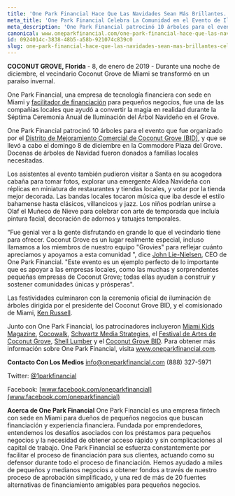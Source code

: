 ```yaml
---
title: 'One Park Financial Hace Que Las Navidades Sean Más Brillantes. Celebrando La Comunidad en el Evento de Iluminación del Árbol en Coconut Grove'
meta_title: 'One Park Financial Celebra La Comunidad en el Evento de Iluminación del Árbol en Coconut Grove'
meta_description: 'One Park Financial patrocinó 10 árboles para el evento que fue organizado por el Distrito de Mejoramiento Comercial de Coconut Grove (BID), y que se llevó a cabo el domingo 8 de diciembre en la Commodore Plaza del Grove. Docenas de árboles de Navidad fueron donados a familias locales necesitadas.'
canonical: www.oneparkfinancial.com/one-park-financial-hace-que-las-navidades-sean-mas-brillantes-celebrando-la-comunidad-en-el-evento-de-iluminacion-del-arbol-en-coconut-grove
id: 0924014c-3838-48b5-a58b-921074c839c0
slug: one-park-financial-hace-que-las-navidades-sean-mas-brillantes-celebrando-la-comunidad-en-el-evento-de-iluminacion-del-arbol-en-coconut-grove
---
```

**COCONUT GROVE, Florida** - 8, de enero de 2019 - Durante una noche de diciembre, el vecindario Coconut Grove de Miami se transformó en un paraíso invernal. 

One Park Financial, una empresa de tecnología financiera con sede en Miami y [facilitador de financiación](https://www.oneparkfinancial.com) para pequeños negocios, fue una de las compañías locales que ayudó a convertir la magia en realidad durante la Séptima Ceremonia Anual de Iluminación del Árbol Navideño en el Grove.

One Park Financial patrocinó 10 árboles para el evento que fue organizado por el [Distrito de Mejoramiento Comercial de Coconut Grove (BID)](http://www.coconutgrove.com), y que se llevó a cabo el domingo 8 de diciembre en la Commodore Plaza del Grove. Docenas de árboles de Navidad fueron donados a familias locales necesitadas.

Los asistentes al evento también pudieron visitar a Santa en su acogedora cabaña para tomar fotos, explorar una emergente Aldea Navideña con réplicas en miniatura de restaurantes y tiendas locales, y votar por la tienda mejor decorada. Las bandas locales tocaron música que iba desde el estilo bahamense hasta clásicos, villancicos y jazz. Los niños podrían unirse a Olaf el Muñeco de Nieve para celebrar con arte de temporada que incluía pintura facial, decoración de adornos y tatuajes temporales.

“Fue genial ver a la gente disfrutando en grande lo que el vecindario tiene para ofrecer. Coconut Grove es un lugar realmente especial, incluso llamamos a los miembros de nuestro equipo "Grovies" para reflejar cuánto apreciamos y apoyamos a esta comunidad ", dice [John Lie-Nielsen](https://www.linkedin.com/in/john-lie-nielsen-9304243/), CEO de One Park Financial. "Este evento es un ejemplo perfecto de lo importante que es apoyar a las empresas locales, como las muchas y sorprendentes pequeñas empresas de Coconut Grove; todas ellas ayudan a construir y sostener comunidades únicas y prósperas".

Las festividades culminaron con la ceremonia oficial de iluminación de árboles dirigida por el presidente del Coconut Grove BID, y el comisionado de Miami, [Ken Russell](https://www.linkedin.com/in/kenrussellmiami/). 

Junto con One Park Financial, los patrocinadores incluyeron [Miami Kids Magazine](https://www.miamikidsmagazine.com/), [Cocowalk](https://www.coconutgrove.com/stores/cocowalk-2/), [Schwartz Media Strategies](http://www.schwartz-media.com/), el [Festival de Artes de Coconut Grove](https://www.cgaf.com/), [Shell Lumber](https://www.shelllumber.com/) y el [Coconut Grove BID](https://coconutgrove.com/).
Para obtener más información sobre One Park Financial, visita www.oneparkfinancial.com.

**Contacto Con Los Medios**
info@oneparkfinancial.com (888) 327-5971

Twitter: [@1parkfinancial](www.twitter.com/1parkfinancial)

Facebook: [www.facebook.com/oneparkfinancial](www.facebook.com/oneparkfinancial)

**Acerca de One Park Financial**
One Park Financial es una empresa fintech con sede en Miami para dueños de pequeños negocios  que buscan financiación y experiencia financiera. Fundada por emprendedores, entendemos los desafíos asociados con los préstamos para pequeños negocios y la necesidad de obtener acceso rápido y sin complicaciones al capital de trabajo. One Park Financial se esfuerza constantemente por facilitar el proceso de financiación para sus clientes, actuando como su defensor durante todo el proceso de financiación. Hemos ayudado a miles de pequeños y medianos negocios a obtener fondos a través de nuestro proceso de aprobación simplificado, y una red de más de 20 fuentes alternativas de financiamiento amigables para pequeños negocios.